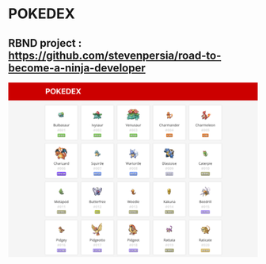 # POKEDEX
## RBND project : https://github.com/stevenpersia/road-to-become-a-ninja-developer
<img alt="POKEDEX" src="https://raw.githubusercontent.com/stevenpersia/gatsby-pokedex/master/github/preview-pokedex.png" />


